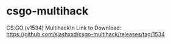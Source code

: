 # csgo-multihack
 CS:GO (v1534) Multihack\n
 Link to Download: https://github.com/slashxxd/csgo-multihack/releases/tag/1534

